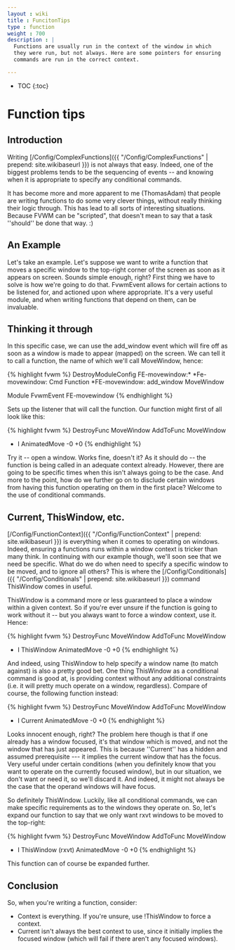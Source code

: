 ```yaml
---
layout : wiki
title : FuncitonTips
type : function
weight : 700
description : |
  Functions are usually run in the context of the window in which
  they were run, but not always. Here are some pointers for ensuring
  commands are run in the correct context.

---
```

* TOC
{:toc}

# Function tips

## Introduction

Writing [/Config/ComplexFunctions]({{ "/Config/ComplexFunctions" | prepend: site.wikibaseurl }})
is not always that easy.  Indeed, one of the biggest problems tends to be the sequencing
of events -- and knowing when it is appropriate to specify any conditional
commands.

It has become more and more apparent to me (ThomasAdam) that people are
writing functions to do some very clever things, without really thinking
their logic through.   This has lead to all sorts of interesting
situations.   Because FVWM can be "scripted", that doesn't mean to say
that a task ''should'' be done that way.  :)

## An Example

Let's take an example.  Let's suppose we want to write a function that
moves a specific window to the top-right corner of the screen as soon as
it appears on screen.  Sounds simple enough, right?  First thing we have
to solve is how we're going to do that.  FvwmEvent allows for certain
actions to be listened for, and actioned upon where appropriate.  It's a
very useful module, and when writing functions that depend on them, can be
invaluable.  

## Thinking it through

In this specific case, we can use the add\_window event which will fire
off as soon as a window is made to appear (mapped) on the screen.  We can
tell it to call a function, the name of which we'll call MoveWindow,
hence:

{% highlight fvwm %}
DestroyModuleConfig FE-movewindow:*
*Fe-movewindow: Cmd Function
*FE-movewindow: add_window MoveWindow

Module FvwmEvent FE-movewindow
{% endhighlight %}

Sets up the listener that will call the function.  Our function might
first of all look like this:

{% highlight fvwm %}
DestroyFunc MoveWindow
AddToFunc   MoveWindow
+ I AnimatedMove -0 +0
{% endhighlight %}

Try it -- open a window.  Works fine, doesn't it?  As it should do -- the
function is being called in an adequate context already.  However, there
are going to be specific times when this isn't always going to be the
case.  And more to the point, how do we further go on to disclude certain
windows from having this function operating on them in the first place?
Welcome to the use of conditional commands.

## Current, ThisWindow, etc.

[/Config/FunctionContext]({{ "/Config/FunctionContext" | prepend: site.wikibaseurl }})
is everything when it comes to operating on windows.  Indeed, ensuring a
functions runs within a window context is tricker than many think.  In continuing
with our example though, we'll soon see that we need be specific.   What do we
do when need to specify a specific window to be moved, and to ignore all others?
This is where the [/Config/Conditionals]({{ "/Config/Conditionals" | prepend: site.wikibaseurl }})
command ThisWindow comes in useful.

ThisWindow is a command more or less guaranteed to place a window within a
given context.  So if you're ever unsure if the function is going to work
without it -- but you always want to force a window context, use it.
Hence:

{% highlight fvwm %}
DestroyFunc MoveWindow
AddToFunc   MoveWindow
+ I ThisWindow AnimatedMove -0 +0
{% endhighlight %}

And indeed, using ThisWindow to help specify a window name (to match
against) is also a pretty good bet.  One thing ThisWindow as a conditional
command is good at, is providing context without any additional
constraints (i.e. it will pretty much operate on a window, regardless).
Compare of course, the following function instead:

{% highlight fvwm %}
DestroyFunc MoveWindow
AddToFunc   MoveWindow
+ I Current AnimatedMove -0 +0
{% endhighlight %}

Looks innocent enough, right?  The problem here though is that if one
already has a window focused, it's that window which is moved, and not the
window that has just appeared.  This is because ''Current'' has a hidden
and assumed prerequisite --- it implies the current window that has the
focus.  Very useful under certain conditions (when you definitely know
that you want to operate on the currently focused window), but in our
situation, we don't want or need it, so we'll discard it.  And indeed, it
might not always be the case that the operand windows will have focus.

So definitely ThisWindow.  Luckily, like all conditional commands, we
can make specific requirements as to the windows they operate on.  So,
let's expand our function to say that we only want rxvt windows to be
moved to the top-right:

{% highlight fvwm %}
DestroyFunc MoveWindow
AddToFunc   MoveWindow
+ I ThisWindow (rxvt) AnimatedMove -0 +0
{% endhighlight %}

This function can of course be expanded further.

## Conclusion

So, when you're writing a function, consider:

* Context is everything.  If you're unsure, use !ThisWindow to force a context.
* Current isn't always the best context to use, since it initially implies the
  focused window (which will fail if there aren't any focused windows).

